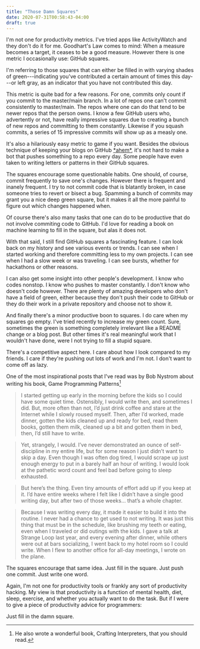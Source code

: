```yaml
---
title: "Those Damn Squares"
date: 2020-07-31T00:58:43-04:00
draft: true
---
```


I'm not one for productivity metrics. I've tried apps like
ActivityWatch and they don't do it for me. Goodhart's Law comes to
mind: When a measure becomes a target, it ceases to be a good
measure. However there is one metric I occasionally use: GitHub
squares.

I'm referring to those squares that can either be filled in with
varying shades of green---indicating you've contributed a certain
amount of times this day---or left gray, as an indicator that you have
not contributed this day.

This metric is quite bad for a few reasons. For one, commits only
count if you commit to the master/main branch. In a lot of repos one
can't commit consistently to master/main. The repos where one can do
that tend to be newer repos that the person owns. I know a few GitHub
users who, advertently or not, have really impressive squares due to
creating a bunch of new repos and committing to them
constantly. Likewise if you squash commits, a series of 15 impressive
commits will show up as a measly one.

It's also a hilariously easy metric to game if you want. Besides the
obvious technique of keeping your blogs on GitHub
[\*ahem\*](https://github.com/nicholaslyang/horribly_underqualified),
it's not hard to make a bot that pushes something to a repo every
day. Some people have even taken to writing letters or patterns in
their GitHub squares.

The squares encourage some questionable habits. One should, of course,
commit frequently to save one's changes. However there is frequent and
inanely frequent. I try to not commit code that is blatantly broken,
in case someone tries to revert or bisect a bug. Spamming a bunch of
commits may grant you a nice deep green square, but it makes it all
the more painful to figure out which changes happened when.

Of course there's also many tasks that one can do to be productive
that do not involve commiting code to GitHub. I'd love for reading a
book on machine learning to fill in the square, but alas it does not.

With that said, I still find GitHub squares a fascinating feature. I
can look back on my history and see various events or trends. I can
see when I started working and therefore committing less to my own
projects. I can see when I had a slow week or was traveling. I can see
bursts, whether for hackathons or other reasons.

I can also get some insight into other people's development. I know
who codes nonstop. I know who pushes to master constantly. I don't
know who doesn't code however. There are plenty of amazing developers
who don't have a field of green, either because they don't push their
code to GitHub or they do their work in a private repository and
choose not to show it.

And finally there's a minor productive boon to squares. I do care when
my squares go empty. I've tried recently to increase my green
count. Sure, sometimes the green is something completely irrelevant
like a README change or a blog post. But other times it's real
meaningful work that I wouldn't have done, were I not trying to fill a
stupid square.

There's a competitive aspect here. I care about how I look compared to
my friends. I care if they're pushing out lots of work and I'm not. I
don't want to come off as lazy.

One of the most inspirational posts that I've read was by Bob Nystrom
about writing his book, Game Programming Patterns[^1]

> I started getting up early in the morning before the kids so I could have some quiet time. Ostensibly, I would write then, and sometimes I did. But, more often than not, I’d just drink coffee and stare at the Internet while I slowly roused myself. Then, after I’d worked, made dinner, gotten the kids cleaned up and ready for bed, read them books, gotten them milk, cleaned up a bit and gotten them in bed, then, I’d still have to write.

> Yet, strangely, I would. I’ve never demonstrated an ounce of self-discipline in my entire life, but for some reason I just didn’t want to skip a day. Even though I was often dog tired, I would scrape up just enough energy to put in a barely half an hour of writing. I would look at the pathetic word count and feel bad before going to sleep exhausted.

> But here’s the thing. Even tiny amounts of effort add up if you keep at it. I’d have entire weeks where I felt like I didn’t have a single good writing day, but after two of those weeks… that’s a whole chapter.

>Because I was writing every day, it made it easier to build it into the routine. I never had a chance to get used to not writing. It was just this thing that must be in the schedule, like brushing my teeth or eating, even when I traveled or did outings with the kids. I gave a talk at Strange Loop last year, and every evening after dinner, while others were out at bars socializing, I went back to my hotel room so I could write. When I flew to another office for all-day meetings, I wrote on the plane.

[^1]: He also wrote a wonderful book, Crafting Interpreters, that you
    should read.

The squares encourage that same idea. Just fill in the square. Just
push one commit. Just write one word.

Again, I'm not one for productivity tools or frankly any sort of
productivity hacking. My view is that productivity is a function of
mental health, diet, sleep, exercise, and whether you actually want to
do the task. But if I were to give a piece of productivity advice for
programmers:

Just fill in the damn square.
